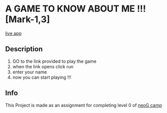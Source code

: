 
# A GAME TO KNOW ABOUT ME !!! [Mark-1,3]

[live app](https://replit.com/@sagewizard/end-game?embed=1&output=1#index.js)

## Description

1. GO to the link provided to play the game
1. when the link opens click run 
1. enter your name
1. now you can start playing !!!

## Info

This Project is made as an assignment for completing level 0 of  [neoG camp](https://neog.camp/qualifier/point-system)
